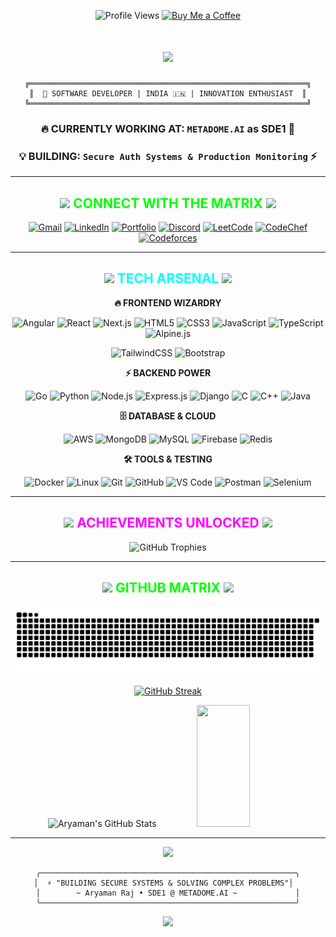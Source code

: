 <div align="center">
  
![Profile Views](https://komarev.com/ghpvc/?username=salty-bear&label=Profile%20views&color=00ff00&style=for-the-badge)
[![Buy Me a Coffee](https://img.shields.io/badge/Buy%20Me%20A%20Coffee-00ff00?style=for-the-badge&logo=buy-me-a-coffee&logoColor=black)](https://www.buymeacoffee.com/aryamanxd)

</div>

<h1 align="center">
  <img src="https://readme-typing-svg.herokuapp.com/?font=Fira%20Code&size=40&center=true&vCenter=true&width=600&height=100&duration=3000&lines=🔥+HELLO+WORLD!+🔥;⚡+I'M+ARYAMAN+RAJ+⚡;💻+CODE+WIZARD+💻;🚀+BUILDING+THE+FUTURE+🚀&color=00FF00&background=000000FF" />
</h1>

<div align="center">
  
```ascii
╔══════════════════════════════════════════════════════════════╗
║  🌟 SOFTWARE DEVELOPER | INDIA 🇮🇳 | INNOVATION ENTHUSIAST  ║
╚══════════════════════════════════════════════════════════════╝
```

</div>

<div align="center">
  
### 🔥 **CURRENTLY WORKING AT:** `METADOME.AI` as SDE1 🚀
### 💡 **BUILDING:** `Secure Auth Systems & Production Monitoring` ⚡

</div>

---

<h2 align="center">
  <img src="https://media.giphy.com/media/iY8CRBdQXODJSCERIr/giphy.gif" width="35">
  <span style="color: #00ff00;">CONNECT WITH THE MATRIX</span>
  <img src="https://media.giphy.com/media/iY8CRBdQXODJSCERIr/giphy.gif" width="35">
</h2>

<div align="center">
  
[![Gmail](https://img.shields.io/badge/Gmail-FF0000?style=for-the-badge&logo=gmail&logoColor=white&labelColor=000000&color=FF0000)](mailto:contactme.aryaman@gmail.com)
[![LinkedIn](https://img.shields.io/badge/LinkedIn-00FF00?style=for-the-badge&logo=linkedin&logoColor=black&labelColor=000000)](https://linkedin.com/in/aryamanrajxd/)
[![Portfolio](https://img.shields.io/badge/Portfolio-00FFFF?style=for-the-badge&logo=todoist&logoColor=black&labelColor=000000)](https://saltybear.tech/)
[![Discord](https://img.shields.io/badge/Discord-FF00FF?style=for-the-badge&logo=discord&logoColor=white&labelColor=000000)](https://discord.com/users/saltybearx)
[![LeetCode](https://img.shields.io/badge/LeetCode-FFA116?style=for-the-badge&logo=leetcode&logoColor=black&labelColor=000000)](https://leetcode.com/meAryaman)
[![CodeChef](https://img.shields.io/badge/CodeChef-5B4638?style=for-the-badge&logo=codechef&logoColor=white&labelColor=000000)](https://codechef.com/users/aryamanxd)
[![Codeforces](https://img.shields.io/badge/Codeforces-1F8ACB?style=for-the-badge&logo=codeforces&logoColor=white&labelColor=000000)](https://codeforces.com/profile/Aryaman77)

</div>

---

<h2 align="center">
  <img src="https://media.giphy.com/media/WUlplcMpOCEmTGBtBW/giphy.gif" width="40">
  <span style="color: #00ffff;">TECH ARSENAL</span>
  <img src="https://media.giphy.com/media/WUlplcMpOCEmTGBtBW/giphy.gif" width="40">
</h2>

<div align="center">
  
**🔥 FRONTEND WIZARDRY**
  
![Angular](https://img.shields.io/badge/Angular-FF0000?style=for-the-badge&logo=angular&logoColor=white&labelColor=000000)
![React](https://img.shields.io/badge/React-20232A?style=for-the-badge&logo=react&logoColor=61DAFB&labelColor=000000)
![Next.js](https://img.shields.io/badge/Next.js-000000?style=for-the-badge&logo=next.js&logoColor=white)
![HTML5](https://img.shields.io/badge/HTML5-E34F26?style=for-the-badge&logo=html5&logoColor=white&labelColor=000000)
![CSS3](https://img.shields.io/badge/CSS3-1572B6?style=for-the-badge&logo=css3&logoColor=white&labelColor=000000)
![JavaScript](https://img.shields.io/badge/JavaScript-F7DF1E?style=for-the-badge&logo=javascript&logoColor=black&labelColor=000000)
![TypeScript](https://img.shields.io/badge/TypeScript-007ACC?style=for-the-badge&logo=typescript&logoColor=white&labelColor=000000)
![Alpine.js](https://img.shields.io/badge/Alpine.js-8BC34A?style=for-the-badge&logo=alpine.js&logoColor=white&labelColor=000000)

![TailwindCSS](https://img.shields.io/badge/Tailwind_CSS-38B2AC?style=for-the-badge&logo=tailwind-css&logoColor=white&labelColor=000000)
![Bootstrap](https://img.shields.io/badge/Bootstrap-563D7C?style=for-the-badge&logo=bootstrap&logoColor=white&labelColor=000000)

**⚡ BACKEND POWER**

![Go](https://img.shields.io/badge/Go-00ADD8?style=for-the-badge&logo=go&logoColor=white&labelColor=000000)
![Python](https://img.shields.io/badge/Python-3776AB?style=for-the-badge&logo=python&logoColor=white&labelColor=000000)
![Node.js](https://img.shields.io/badge/Node.js-43853D?style=for-the-badge&logo=node.js&logoColor=white&labelColor=000000)
![Express.js](https://img.shields.io/badge/Express.js-404D59?style=for-the-badge&logo=express&logoColor=white&labelColor=000000)
![Django](https://img.shields.io/badge/Django-092E20?style=for-the-badge&logo=django&logoColor=white&labelColor=000000)
![C](https://img.shields.io/badge/C-00599C?style=for-the-badge&logo=c&logoColor=white&labelColor=000000)
![C++](https://img.shields.io/badge/C++-00599C?style=for-the-badge&logo=cplusplus&logoColor=white&labelColor=000000)
![Java](https://img.shields.io/badge/Java-ED8B00?style=for-the-badge&logo=java&logoColor=white&labelColor=000000)

**🗄️ DATABASE & CLOUD**

![AWS](https://img.shields.io/badge/AWS-FF9900?style=for-the-badge&logo=amazon-aws&logoColor=white&labelColor=000000)
![MongoDB](https://img.shields.io/badge/MongoDB-4EA94B?style=for-the-badge&logo=mongodb&logoColor=white&labelColor=000000)
![MySQL](https://img.shields.io/badge/MySQL-00000F?style=for-the-badge&logo=mysql&logoColor=white&labelColor=000000)
![Firebase](https://img.shields.io/badge/Firebase-039BE5?style=for-the-badge&logo=Firebase&logoColor=white&labelColor=000000)
![Redis](https://img.shields.io/badge/Redis-DC382D?style=for-the-badge&logo=redis&logoColor=white&labelColor=000000)

**🛠️ TOOLS & TESTING**

![Docker](https://img.shields.io/badge/Docker-2496ED?style=for-the-badge&logo=docker&logoColor=white&labelColor=000000)
![Linux](https://img.shields.io/badge/Linux-FCC624?style=for-the-badge&logo=linux&logoColor=black&labelColor=000000)
![Git](https://img.shields.io/badge/GIT-E44C30?style=for-the-badge&logo=git&logoColor=white&labelColor=000000)
![GitHub](https://img.shields.io/badge/GitHub-100000?style=for-the-badge&logo=github&logoColor=white&labelColor=000000)
![VS Code](https://img.shields.io/badge/Visual_Studio_Code-0078D4?style=for-the-badge&logo=visual%20studio%20code&logoColor=white&labelColor=000000)
![Postman](https://img.shields.io/badge/Postman-FF6C37?style=for-the-badge&logo=postman&logoColor=white&labelColor=000000)
![Selenium](https://img.shields.io/badge/Selenium-43B02A?style=for-the-badge&logo=selenium&logoColor=white&labelColor=000000)

</div>

---

<h2 align="center">
  <img src="https://media.giphy.com/media/W5eoZHPpUx9sapR0eu/giphy.gif" width="35">
  <span style="color: #ff00ff;">ACHIEVEMENTS UNLOCKED</span>
  <img src="https://media.giphy.com/media/W5eoZHPpUx9sapR0eu/giphy.gif" width="35">
</h2>

<div align="center">
  <img src="https://github-profile-trophy.vercel.app/?username=salty-bear&theme=neon&no-frame=false&no-bg=true&margin-w=4&row=2" alt="GitHub Trophies" />
</div>

---

<h2 align="center">
  <img src="https://media.giphy.com/media/iY8CRBdQXODJSCERIr/giphy.gif" width="35">
  <span style="color: #00ff00;">GITHUB MATRIX</span>
  <img src="https://media.giphy.com/media/iY8CRBdQXODJSCERIr/giphy.gif" width="35">
</h2>

<div align="center">
  <img src="https://raw.githubusercontent.com/Salty-Bear/Salty-Bear/output/github-snake.svg" alt="GitHub Snake Animation" />
</div>

<div align="center">
  
[![GitHub Streak](https://github-readme-streak-stats.herokuapp.com?user=Salty-Bear&theme=neon-dark&hide_border=true&date_format=M%20j%5B%2C%20Y%5D)](https://git.io/streak-stats)

<img width="49%" height="195px" src="https://github-readme-stats.vercel.app/api?username=Salty-Bear&show_icons=true&count_private=true&hide_border=true&title_color=00ff00&icon_color=00ff00&text_color=c9d1d9&bg_color=0d1117" alt="Aryaman's GitHub Stats" />
<img width="41%" height="195px" src="https://github-readme-stats.vercel.app/api/top-langs/?username=Salty-Bear&layout=compact&hide_border=true&title_color=00ff00&text_color=00ff00&bg_color=0d1117&langs_count=8" />

</div>

---

<div align="center">
  
<img src="https://readme-typing-svg.herokuapp.com/?font=Fira%20Code&size=25&center=true&vCenter=true&width=700&height=80&duration=3500&lines=⚡+THANKS+FOR+VISITING+MY+DIGITAL+REALM!+⚡;🚀+LET'S+BUILD+SOMETHING+AMAZING+TOGETHER!+🚀;💻+OPEN+TO+COLLABORATIONS+%26+OPPORTUNITIES+💻;🌟+KEEP+CODING%2C+KEEP+CREATING!+🌟&color=00FF00&background=000000FF" />

</div>

<div align="center">
  
```ascii
╭─────────────────────────────────────────────────────────╮
│  ⚡ "BUILDING SECURE SYSTEMS & SOLVING COMPLEX PROBLEMS"│  
│        ~ Aryaman Raj • SDE1 @ METADOME.AI ~             │
╰─────────────────────────────────────────────────────────╯
```

</div>

<div align="center">
  <img src="https://capsule-render.vercel.app/api?type=waving&color=gradient&customColorList=6,11,20&height=150&section=footer&text=KEEP%20CODING!&fontSize=42&fontColor=fff&animation=twinkling&fontAlignY=75"/>
</div>
